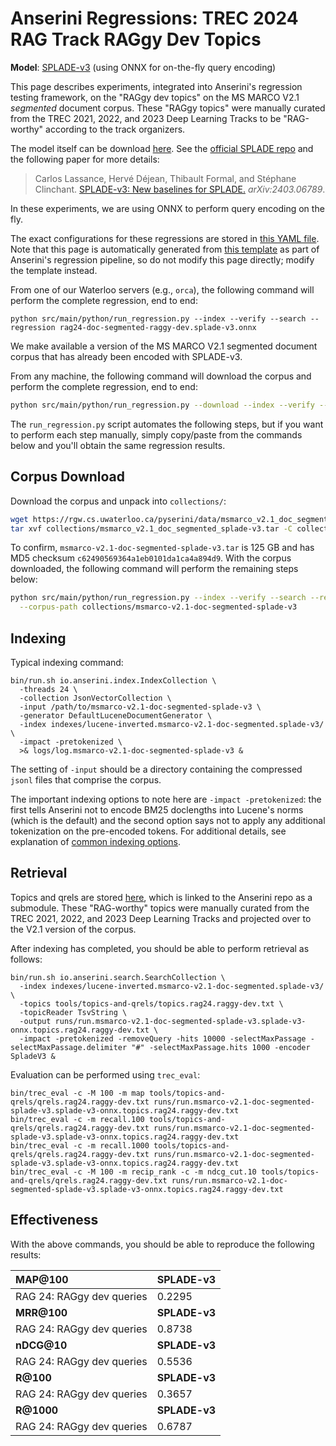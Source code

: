 # Anserini Regressions: TREC 2024 RAG Track RAGgy Dev Topics

**Model**: [SPLADE-v3](https://arxiv.org/abs/2403.06789) (using ONNX for on-the-fly query encoding)

This page describes experiments, integrated into Anserini's regression testing framework, on the "RAGgy dev topics" on the MS MARCO V2.1 _segmented_ document corpus.
These "RAGgy topics" were manually curated from the TREC 2021, 2022, and 2023 Deep Learning Tracks to be "RAG-worthy" according to the track organizers.

The model itself can be download [here](https://huggingface.co/naver/splade-v3).
See the [official SPLADE repo](https://github.com/naver/splade) and the following paper for more details:

> Carlos Lassance, Hervé Déjean, Thibault Formal, and Stéphane Clinchant. [SPLADE-v3: New baselines for SPLADE.](https://arxiv.org/abs/2403.06789) _arXiv:2403.06789_.

In these experiments, we are using ONNX to perform query encoding on the fly.

The exact configurations for these regressions are stored in [this YAML file](../../src/main/resources/regression/rag24-doc-segmented-raggy-dev.splade-v3.onnx.yaml).
Note that this page is automatically generated from [this template](../../src/main/resources/docgen/templates/rag24-doc-segmented-raggy-dev.splade-v3.onnx.template) as part of Anserini's regression pipeline, so do not modify this page directly; modify the template instead.

From one of our Waterloo servers (e.g., `orca`), the following command will perform the complete regression, end to end:

```
python src/main/python/run_regression.py --index --verify --search --regression rag24-doc-segmented-raggy-dev.splade-v3.onnx
```

We make available a version of the MS MARCO V2.1 segmented document corpus that has already been encoded with SPLADE-v3.

From any machine, the following command will download the corpus and perform the complete regression, end to end:

```bash
python src/main/python/run_regression.py --download --index --verify --search --regression rag24-doc-segmented-raggy-dev.splade-v3.onnx
```

The `run_regression.py` script automates the following steps, but if you want to perform each step manually, simply copy/paste from the commands below and you'll obtain the same regression results.

## Corpus Download

Download the corpus and unpack into `collections/`:

```bash
wget https://rgw.cs.uwaterloo.ca/pyserini/data/msmarco_v2.1_doc_segmented_splade-v3.tar -P collections/
tar xvf collections/msmarco_v2.1_doc_segmented_splade-v3.tar -C collections/
```

To confirm, `msmarco-v2.1-doc-segmented-splade-v3.tar` is 125 GB and has MD5 checksum `c62490569364a1eb0101da1ca4a894d9`.
With the corpus downloaded, the following command will perform the remaining steps below:

```bash
python src/main/python/run_regression.py --index --verify --search --regression rag24-doc-segmented-raggy-dev.splade-v3.onnx \
  --corpus-path collections/msmarco-v2.1-doc-segmented-splade-v3
```

## Indexing

Typical indexing command:

```
bin/run.sh io.anserini.index.IndexCollection \
  -threads 24 \
  -collection JsonVectorCollection \
  -input /path/to/msmarco-v2.1-doc-segmented-splade-v3 \
  -generator DefaultLuceneDocumentGenerator \
  -index indexes/lucene-inverted.msmarco-v2.1-doc-segmented.splade-v3/ \
  -impact -pretokenized \
  >& logs/log.msmarco-v2.1-doc-segmented-splade-v3 &
```

The setting of `-input` should be a directory containing the compressed `jsonl` files that comprise the corpus.

The important indexing options to note here are `-impact -pretokenized`: the first tells Anserini not to encode BM25 doclengths into Lucene's norms (which is the default) and the second option says not to apply any additional tokenization on the pre-encoded tokens.
For additional details, see explanation of [common indexing options](../../docs/common-indexing-options.md).

## Retrieval

Topics and qrels are stored [here](https://github.com/castorini/anserini-tools/tree/master/topics-and-qrels), which is linked to the Anserini repo as a submodule.
These "RAG-worthy" topics were manually curated from the TREC 2021, 2022, and 2023 Deep Learning Tracks and projected over to the V2.1 version of the corpus.

After indexing has completed, you should be able to perform retrieval as follows:

```
bin/run.sh io.anserini.search.SearchCollection \
  -index indexes/lucene-inverted.msmarco-v2.1-doc-segmented.splade-v3/ \
  -topics tools/topics-and-qrels/topics.rag24.raggy-dev.txt \
  -topicReader TsvString \
  -output runs/run.msmarco-v2.1-doc-segmented-splade-v3.splade-v3-onnx.topics.rag24.raggy-dev.txt \
  -impact -pretokenized -removeQuery -hits 10000 -selectMaxPassage -selectMaxPassage.delimiter "#" -selectMaxPassage.hits 1000 -encoder SpladeV3 &
```

Evaluation can be performed using `trec_eval`:

```
bin/trec_eval -c -M 100 -m map tools/topics-and-qrels/qrels.rag24.raggy-dev.txt runs/run.msmarco-v2.1-doc-segmented-splade-v3.splade-v3-onnx.topics.rag24.raggy-dev.txt
bin/trec_eval -c -m recall.100 tools/topics-and-qrels/qrels.rag24.raggy-dev.txt runs/run.msmarco-v2.1-doc-segmented-splade-v3.splade-v3-onnx.topics.rag24.raggy-dev.txt
bin/trec_eval -c -m recall.1000 tools/topics-and-qrels/qrels.rag24.raggy-dev.txt runs/run.msmarco-v2.1-doc-segmented-splade-v3.splade-v3-onnx.topics.rag24.raggy-dev.txt
bin/trec_eval -c -M 100 -m recip_rank -c -m ndcg_cut.10 tools/topics-and-qrels/qrels.rag24.raggy-dev.txt runs/run.msmarco-v2.1-doc-segmented-splade-v3.splade-v3-onnx.topics.rag24.raggy-dev.txt
```

## Effectiveness

With the above commands, you should be able to reproduce the following results:

| **MAP@100**                                                                                                  | **SPLADE-v3**|
|:-------------------------------------------------------------------------------------------------------------|-----------|
| RAG 24: RAGgy dev queries                                                                                    | 0.2295    |
| **MRR@100**                                                                                                  | **SPLADE-v3**|
| RAG 24: RAGgy dev queries                                                                                    | 0.8738    |
| **nDCG@10**                                                                                                  | **SPLADE-v3**|
| RAG 24: RAGgy dev queries                                                                                    | 0.5536    |
| **R@100**                                                                                                    | **SPLADE-v3**|
| RAG 24: RAGgy dev queries                                                                                    | 0.3657    |
| **R@1000**                                                                                                   | **SPLADE-v3**|
| RAG 24: RAGgy dev queries                                                                                    | 0.6787    |

